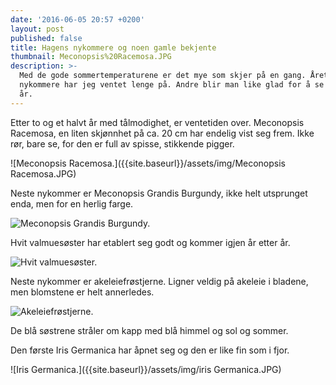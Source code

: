 ```yaml
---
date: '2016-06-05 20:57 +0200'
layout: post
published: false
title: Hagens nykommere og noen gamle bekjente
thumbnail: Meconopsis%20Racemosa.JPG
description: >-
  Med de gode sommertemperaturene er det mye som skjer på en gang. Årets
  nykommere har jeg ventet lenge på. Andre blir man like glad for å se år etter
  år.
---
```


Etter to og et halvt år med tålmodighet, er ventetiden over. Meconopsis Racemosa, en liten skjønnhet på ca. 20 cm har endelig vist seg frem. Ikke rør, bare se, for den er full av spisse, stikkende pigger.

![Meconopsis Racemosa.]({{site.baseurl}}/assets/img/Meconopsis Racemosa.JPG)

Neste nykommer er Meconopsis Grandis Burgundy, ikke helt utsprunget enda, men for en herlig farge. 

![Meconopsis Grandis Burgundy.]({{site.baseurl}}/assets/img/Lilla%20valmues%C3%B8ster.JPG)

Hvit valmuesøster har etablert seg godt og kommer igjen år etter år. 

![Hvit valmuesøster.]({{site.baseurl}}/assets/img/Hvit%20valmues%C3%B8ster.JPG)

Neste nykommer er akeleiefrøstjerne. Ligner veldig på akeleie i bladene, men blomstene er helt annerledes.

![Akeleiefrøstjerne.]({{site.baseurl}}/assets/img/Akeleiefrøstjerne.JPG)

De blå søstrene stråler om kapp med blå himmel og sol og sommer.

Den første Iris Germanica har åpnet seg og den er like fin som i fjor.

![Iris Germanica.]({{site.baseurl}}/assets/img/iris Germanica.JPG)









